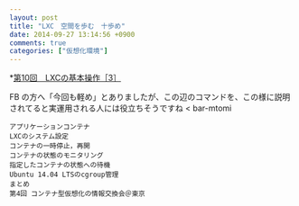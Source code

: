 ```yaml
---
layout: post
title: "LXC　空間を歩む　十歩め"
date: 2014-09-27 13:14:56 +0900
comments: true
categories: ["仮想化環境"]
---
```


*[第10回　LXCの基本操作［3］](http://gihyo.jp/admin/serial/01/linux_containers/0010)

FB の方へ「今回も軽め」とありましたが、この辺のコマンドを、この様に説明されてると実運用される人には役立ちそうですね < bar-mtomi
  
>
    アプリケーションコンテナ
    LXCのシステム設定
    コンテナの一時停止，再開
    コンテナの状態のモニタリング
    指定したコンテナの状態への待機
    Ubuntu 14.04 LTSのcgroup管理
    まとめ
    第4回 コンテナ型仮想化の情報交換会＠東京
